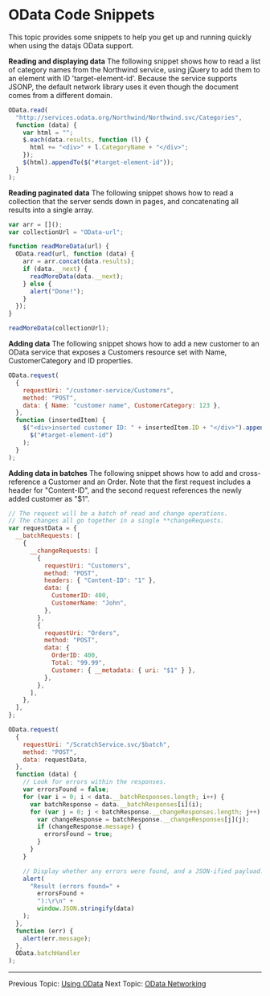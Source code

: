 # OData Code Snippets

This topic provides some snippets to help you get up and running quickly when using the datajs OData support.

**Reading and displaying data**
The following snippet shows how to read a list of category names from the Northwind service, using jQuery to add them to an element with ID 'target-element-id'. Because the service supports JSONP, the default network library uses it even though the document comes from a different domain.

```js
OData.read(
  "http://services.odata.org/Northwind/Northwind.svc/Categories",
  function (data) {
    var html = "";
    $.each(data.results, function (l) {
      html += "<div>" + l.CategoryName + "</div>";
    });
    $(html).appendTo($("#target-element-id"));
  }
);
```

**Reading paginated data**
The following snippet shows how to read a collection that the server sends down in pages, and concatenating all results into a single array.

```js
var arr = []();
var collectionUrl = "OData-url";

function readMoreData(url) {
  OData.read(url, function (data) {
    arr = arr.concat(data.results);
    if (data.__next) {
      readMoreData(data.__next);
    } else {
      alert("Done!");
    }
  });
}

readMoreData(collectionUrl);
```

**Adding data**
The following snippet shows how to add a new customer to an OData service that exposes a Customers resource set with Name, CustomerCategory and ID properties.

```js
OData.request(
  {
    requestUri: "/customer-service/Customers",
    method: "POST",
    data: { Name: "customer name", CustomerCategory: 123 },
  },
  function (insertedItem) {
    $("<div>inserted customer ID: " + insertedItem.ID + "</div>").appendTo(
      $("#target-element-id")
    );
  }
);
```

**Adding data in batches**
The following snippet shows how to add and cross-reference a Customer and an Order. Note that the first request includes a header for "Content-ID", and the second request references the newly added customer as "$1".

```js
// The request will be a batch of read and change operations.
// The changes all go together in a single **changeRequests.
var requestData = {
  __batchRequests: [
    {
      __changeRequests: [
        {
          requestUri: "Customers",
          method: "POST",
          headers: { "Content-ID": "1" },
          data: {
            CustomerID: 400,
            CustomerName: "John",
          },
        },
        {
          requestUri: "Orders",
          method: "POST",
          data: {
            OrderID: 400,
            Total: "99.99",
            Customer: { __metadata: { uri: "$1" } },
          },
        },
      ],
    },
  ],
};

OData.request(
  {
    requestUri: "/ScratchService.svc/$batch",
    method: "POST",
    data: requestData,
  },
  function (data) {
    // Look for errors within the responses.
    var errorsFound = false;
    for (var i = 0; i < data.__batchResponses.length; i++) {
      var batchResponse = data.__batchResponses[i](i);
      for (var j = 0; j < batchResponse.__changeResponses.length; j++) {
        var changeResponse = batchResponse.__changeResponses[j](j);
        if (changeResponse.message) {
          errorsFound = true;
        }
      }
    }

    // Display whether any errors were found, and a JSON-ified payload.
    alert(
      "Result (errors found=" +
        errorsFound +
        "):\r\n" +
        window.JSON.stringify(data)
    );
  },
  function (err) {
    alert(err.message);
  },
  OData.batchHandler
);
```

---

Previous Topic: [Using OData](./Using%20OData.md)
Next Topic: [OData Networking](./OData%20Networking.md)
